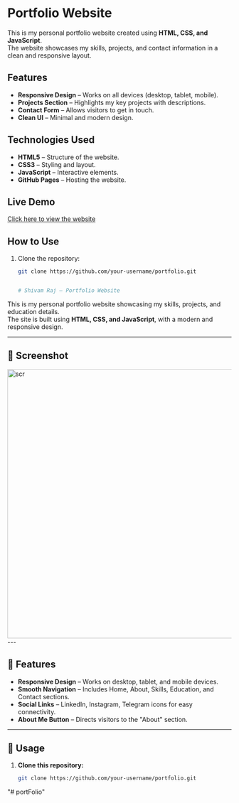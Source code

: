 # Portfolio Website

This is my personal portfolio website created using **HTML, CSS, and JavaScript**.  
The website showcases my skills, projects, and contact information in a clean and responsive layout.

## Features
- **Responsive Design** – Works on all devices (desktop, tablet, mobile).
- **Projects Section** – Highlights my key projects with descriptions.
- **Contact Form** – Allows visitors to get in touch.
- **Clean UI** – Minimal and modern design.

## Technologies Used
- **HTML5** – Structure of the website.
- **CSS3** – Styling and layout.
- **JavaScript** – Interactive elements.
- **GitHub Pages** – Hosting the website.

## Live Demo
[Click here to view the website](https://shivam1455.github.io/portfolio/)

## How to Use
1. Clone the repository:
   ```bash
   git clone https://github.com/your-username/portfolio.git


   # Shivam Raj – Portfolio Website

This is my personal portfolio website showcasing my skills, projects, and education details.  
The site is built using **HTML, CSS, and JavaScript**, with a modern and responsive design.

---

## 📸 Screenshot
<img width="1360" height="606" alt="scr" src="https://github.com/user-attachments/assets/24e99372-0b38-405a-a79e-bb7db567baab" />
---

## 🚀 Features
- **Responsive Design** – Works on desktop, tablet, and mobile devices.
- **Smooth Navigation** – Includes Home, About, Skills, Education, and Contact sections.
- **Social Links** – LinkedIn, Instagram, Telegram icons for easy connectivity.
- **About Me Button** – Directs visitors to the "About" section.

---

## 📂 Usage
1. **Clone this repository:**
   ```bash
   git clone https://github.com/your-username/portfolio.git


"# portFolio" 
